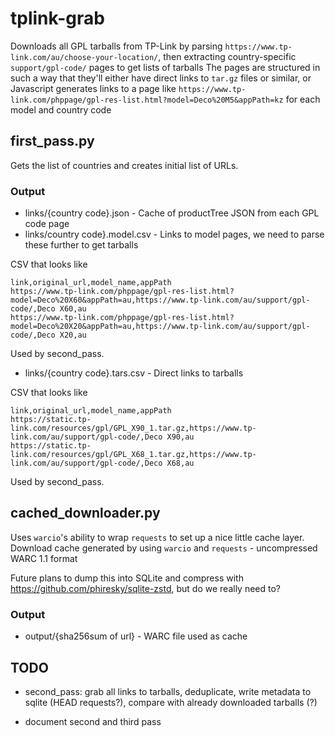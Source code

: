 # tplink-grab
Downloads all GPL tarballs from TP-Link by parsing `https://www.tp-link.com/au/choose-your-location/`, then extracting country-specific `support/gpl-code/` pages to get lists of tarballs
The pages are structured in such a way that they'll either have direct links to `tar.gz` files or similar, or Javascript generates links to a page like `https://www.tp-link.com/phppage/gpl-res-list.html?model=Deco%20M5&appPath=kz` for each model and country code


## first_pass.py
Gets the list of countries and creates initial list of URLs.

### Output
* links/{country code}.json - Cache of productTree JSON from each GPL code page
* links/country code}.model.csv - Links to model pages, we need to parse these further to get tarballs

CSV that looks like 
```csv
link,original_url,model_name,appPath
https://www.tp-link.com/phppage/gpl-res-list.html?model=Deco%20X60&appPath=au,https://www.tp-link.com/au/support/gpl-code/,Deco X60,au
https://www.tp-link.com/phppage/gpl-res-list.html?model=Deco%20X20&appPath=au,https://www.tp-link.com/au/support/gpl-code/,Deco X20,au
```

Used by second_pass.

* links/{country code}.tars.csv - Direct links to tarballs

CSV that looks like
```csv
link,original_url,model_name,appPath
https://static.tp-link.com/resources/gpl/GPL_X90_1.tar.gz,https://www.tp-link.com/au/support/gpl-code/,Deco X90,au
https://static.tp-link.com/resources/gpl/GPL_X68_1.tar.gz,https://www.tp-link.com/au/support/gpl-code/,Deco X68,au
```

Used by second_pass.


## cached_downloader.py
Uses `warcio`'s ability to wrap `requests` to set up a nice little cache layer. 
Download cache generated by using `warcio` and `requests` - uncompressed WARC 1.1 format

Future plans to dump this into SQLite and compress with https://github.com/phiresky/sqlite-zstd, but do we really need to?
### Output
* output/{sha256sum of url} - WARC file used as cache 

## TODO

* second_pass: grab all links to tarballs, deduplicate, write metadata to sqlite (HEAD requests?), compare with already downloaded tarballs (?)

* document second and third pass